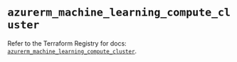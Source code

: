 # `azurerm_machine_learning_compute_cluster`

Refer to the Terraform Registry for docs: [`azurerm_machine_learning_compute_cluster`](https://registry.terraform.io/providers/hashicorp/azurerm/3.96.0/docs/resources/machine_learning_compute_cluster).
